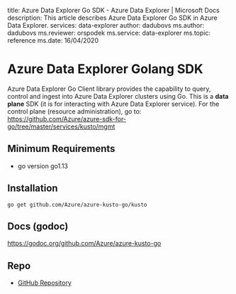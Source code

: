 title: Azure Data Explorer Go SDK - Azure Data Explorer | Microsoft Docs
description: This article describes Azure Data Explorer Go SDK in Azure Data Explorer.
services: data-explorer
author: dadubovs
ms.author: dadubovs
ms.reviewer: orspodek
ms.service: data-explorer
ms.topic: reference
ms.date: 16/04/2020
# Azure Data Explorer Golang SDK

Azure Data Explorer Go Client library provides the capability to query, control and ingest into Azure Data Explorer clusters using Go. 
This is a **data plane** SDK (it is for interacting with Azure Data Explorer service). For the control plane (resource administration), 
go to: https://github.com/Azure/azure-sdk-for-go/tree/master/services/kusto/mgmt 

## Minimum Requirements
* go version go1.13

## Installation
`go get github.com/Azure/azure-kusto-go/kusto`

## Docs (godoc)
https://godoc.org/github.com/Azure/azure-kusto-go

## Repo
* [GitHub Repository](https://github.com/Azure/azure-kusto-go)

